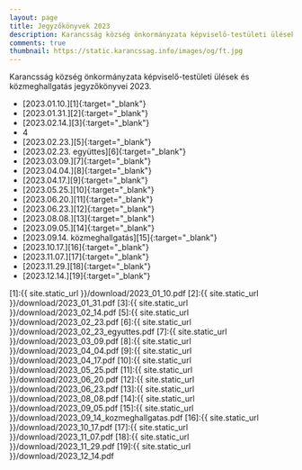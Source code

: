```yaml
---
layout: page
title: Jegyzőkönyvek 2023
description: Karancsság község önkormányzata képviselő-testületi ülések és közmeghallgatás jegyzőkönyvei 2023.
comments: true
thumbnail: https://static.karancssag.info/images/og/ft.jpg
---
```


Karancsság község önkormányzata képviselő-testületi ülések és közmeghallgatás jegyzőkönyvei 2023.

+ [2023.01.10.][1]{:target="_blank"}
+ [2023.01.31.][2]{:target="_blank"}
+ [2023.02.14.][3]{:target="_blank"}
+ 4
+ [2023.02.23.][5]{:target="_blank"}
+ [2023.02.23. együttes][6]{:target="_blank"}
+ [2023.03.09.][7]{:target="_blank"}
+ [2023.04.04.][8]{:target="_blank"}
+ [2023.04.17.][9]{:target="_blank"}
+ [2023.05.25.][10]{:target="_blank"}
+ [2023.06.20.][11]{:target="_blank"}
+ [2023.06.23.][12]{:target="_blank"}
+ [2023.08.08.][13]{:target="_blank"}
+ [2023.09.05.][14]{:target="_blank"}
+ [2023.09.14. közmeghallgatás][15]{:target="_blank"}
+ [2023.10.17.][16]{:target="_blank"}
+ [2023.11.07.][17]{:target="_blank"}
+ [2023.11.29.][18]{:target="_blank"}
+ [2023.12.14.][19]{:target="_blank"}

[1]:{{ site.static_url }}/download/2023_01_10.pdf
[2]:{{ site.static_url }}/download/2023_01_31.pdf
[3]:{{ site.static_url }}/download/2023_02_14.pdf
[5]:{{ site.static_url }}/download/2023_02_23.pdf
[6]:{{ site.static_url }}/download/2023_02_23_egyuttes.pdf
[7]:{{ site.static_url }}/download/2023_03_09.pdf
[8]:{{ site.static_url }}/download/2023_04_04.pdf
[9]:{{ site.static_url }}/download/2023_04_17.pdf
[10]:{{ site.static_url }}/download/2023_05_25.pdf
[11]:{{ site.static_url }}/download/2023_06_20.pdf
[12]:{{ site.static_url }}/download/2023_06_23.pdf
[13]:{{ site.static_url }}/download/2023_08_08.pdf
[14]:{{ site.static_url }}/download/2023_09_05.pdf
[15]:{{ site.static_url }}/download/2023_09_14_kozmeghallgatas.pdf
[16]:{{ site.static_url }}/download/2023_10_17.pdf
[17]:{{ site.static_url }}/download/2023_11_07.pdf
[18]:{{ site.static_url }}/download/2023_11_29.pdf
[19]:{{ site.static_url }}/download/2023_12_14.pdf

